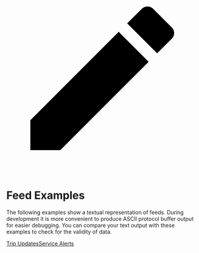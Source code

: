 <a href="https://github.com/google/transit/edit/master/gtfs-realtime/spec/en/examples/README.md" title="Edit this page" target="_blank">
    <svg class="pencil" xmlns="http://www.w3.org/2000/svg" viewBox="0 0 24 24"><path d="M20.71 7.04c.39-.39.39-1.04 0-1.41l-2.34-2.34c-.37-.39-1.02-.39-1.41 0l-1.84 1.83 3.75 3.75M3 17.25V21h3.75L17.81 9.93l-3.75-3.75L3 17.25Z"></path></svg>
  </a>
  
# Feed Examples

The following examples show a textual representation of feeds. During development it is more convenient to produce ASCII protocol buffer output for easier debugging. You can compare your text output with these examples to check for the validity of data.

<div class="landing-page">
    <a class="button" href="trip-updates">Trip Updates</a><a class="button" href="service-alerts">Service Alerts</a>
</div>
